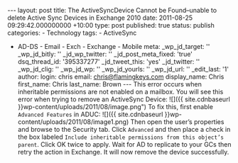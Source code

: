 --- layout: post title: The ActiveSyncDevice Cannot be Found–unable to delete Active Sync Devices in Exchange 2010 date:
2011-08-25 09:29:42.000000000 +10:00 type: post published: true status: publish categories: - Technology tags: - ActiveSync
- AD-DS - Email - Exch - Exchange - Mobile meta: _wp_jd_target: '' _wp_jd_bitly: '' _jd_wp_twitter: '' _jd_post_meta_fixed:
'true' dsq_thread_id: '395337277' _jd_tweet_this: 'yes' _jd_twitter: '' _wp_jd_clig: '' _wp_jd_wp: '' _wp_jd_yourls: '' _wp_jd_url:
'' _edit_last: '1' author: login: chris email: chris@flamingkeys.com display_name: Chris first_name: Chris last_name: Brown
--- This error occurs when inheritable permissions are not enabled on a mailbox. You will see this error when trying to remove
an ActiveSync Device: ![]({{ site.cdnbaseurl }}wp-content/uploads/2011/08/image.png") To fix this, first enable `Advanced
Features` in ADUC: ![]({{ site.cdnbaseurl }}wp-content/uploads/2011/08/image1.png) Then open the user’s properties and browse
to the Security tab. Click `Advanced` and then place a check in the box labeled `Include inheritable permissions from this
object’s parent`. Click OK twice to apply. Wait for AD to replicate to your GCs then retry the action in Exchange. It will
now remove the device successfully.